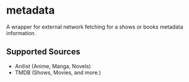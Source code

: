 # metadata

A wrapper for external network fetching for a shows or books metadata information.

## Supported Sources
- Anilist (Anime, Manga, Novels)
- TMDB (Shows, Movies, and more.)
